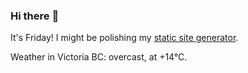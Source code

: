 ### Hi there :wave:

It's Friday! I might be polishing my [static site generator](https://github.com/bewuethr/pandoc-bash-blog).

Weather in Victoria BC: overcast, at +14°C.
